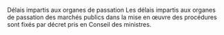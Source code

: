 Délais impartis aux organes de passation
Les délais impartis aux organes de passation des marchés publics dans la
mise en œuvre des procédures sont fixés par décret pris en Conseil des
ministres.